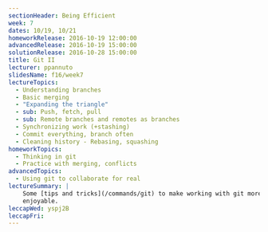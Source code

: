 ```yaml
---
sectionHeader: Being Efficient
week: 7
dates: 10/19, 10/21
homeworkRelease: 2016-10-19 12:00:00
advancedRelease: 2016-10-19 15:00:00
solutionRelease: 2016-10-28 15:00:00
title: Git II
lecturer: ppannuto
slidesName: f16/week7
lectureTopics:
  - Understanding branches
  - Basic merging
  - "Expanding the triangle"
  - sub: Push, fetch, pull
  - sub: Remote branches and remotes as branches
  - Synchronizing work (+stashing)
  - Commit everything, branch often
  - Cleaning history - Rebasing, squashing
homeworkTopics:
  - Thinking in git
  - Practice with merging, conflicts
advancedTopics:
  - Using git to collaborate for real
lectureSummary: |
    Some [tips and tricks](/commands/git) to make working with git more
    enjoyable.
leccapWed: yspj2B
leccapFri:
---
```


